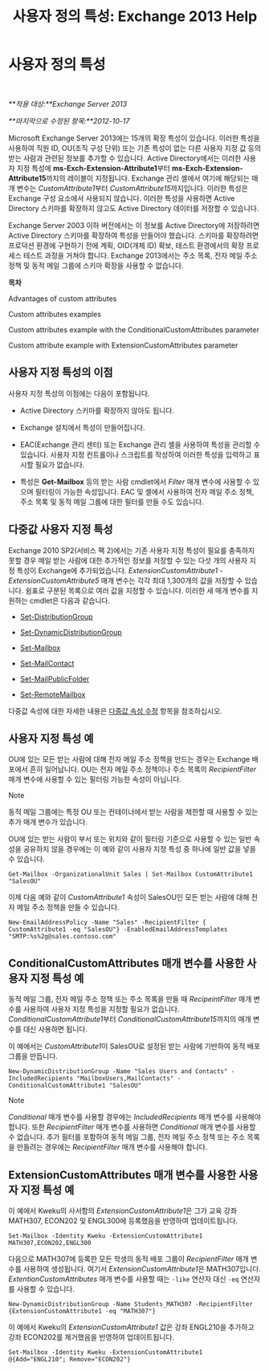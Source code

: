 ﻿---
title: '사용자 정의 특성: Exchange 2013 Help'
TOCTitle: 사용자 정의 특성
ms:assetid: 2b043878-0b34-4563-a9c2-28a9efa7447e
ms:mtpsurl: https://technet.microsoft.com/ko-kr/library/Ee423541(v=EXCHG.150)
ms:contentKeyID: 50482763
ms.date: 05/22/2018
mtps_version: v=EXCHG.150
ms.translationtype: MT
---

# 사용자 정의 특성

 

_**적용 대상:**Exchange Server 2013_

_**마지막으로 수정된 항목:**2012-10-17_

Microsoft Exchange Server 2013에는 15개의 확장 특성이 있습니다. 이러한 특성을 사용하여 직원 ID, OU(조직 구성 단위) 또는 기존 특성이 없는 다른 사용자 지정 값 등의 받는 사람과 관련된 정보를 추가할 수 있습니다. Active Directory에서는 이러한 사용자 지정 특성에 **ms-Exch-Extension-Attribute1**부터 **ms-Exch-Extension-Attribute15**까지의 레이블이 지정됩니다. Exchange 관리 셸에서 여기에 해당되는 매개 변수는 *CustomAttribute1*부터 *CustomAttribute15*까지입니다. 이러한 특성은 Exchange 구성 요소에서 사용되지 않습니다. 이러한 특성을 사용하면 Active Directory 스키마를 확장하지 않고도 Active Directory 데이터를 저장할 수 있습니다.

Exchange Server 2003 이하 버전에서는 이 정보를 Active Directory에 저장하려면 Active Directory 스키마를 확장하여 특성을 만들어야 했습니다. 스키마를 확장하려면 프로덕션 환경에 구현하기 전에 계획, OID(개체 ID) 확보, 테스트 환경에서의 확장 프로세스 테스트 과정을 거쳐야 합니다. Exchange 2013에서는 주소 목록, 전자 메일 주소 정책 및 동적 메일 그룹에 스키마 확장을 사용할 수 없습니다.

**목차**

Advantages of custom attributes

Custom attributes examples

Custom attributes example with the ConditionalCustomAttributes parameter

Custom attribute example with ExtensionCustomAttributes parameter

## 사용자 지정 특성의 이점

사용자 지정 특성의 이점에는 다음이 포함됩니다.

  - Active Directory 스키마를 확장하지 않아도 됩니다.

  - Exchange 설치에서 특성이 만들어집니다.

  - EAC(Exchange 관리 센터) 또는 Exchange 관리 셸을 사용하여 특성을 관리할 수 있습니다. 사용자 지정 컨트롤이나 스크립트를 작성하여 이러한 특성을 입력하고 표시할 필요가 없습니다.

  - 특성은 **Get-Mailbox** 등의 받는 사람 cmdlet에서 *Filter* 매개 변수에 사용할 수 있으며 필터링이 가능한 속성입니다. EAC 및 셸에서 사용하여 전자 메일 주소 정책, 주소 목록 및 동적 메일 그룹에 대한 필터를 만들 수도 있습니다.

## 다중값 사용자 지정 특성

Exchange 2010 SP2(서비스 팩 2)에서는 기존 사용자 지정 특성이 필요를 충족하지 못할 경우 메일 받는 사람에 대한 추가적인 정보를 저장할 수 있는 다섯 개의 사용자 지정 특성이 Exchange에 추가되었습니다. *ExtensionCustomAttribute1* - *ExtensionCustomAttribute5* 매개 변수는 각각 최대 1,300개의 값을 저장할 수 있습니다. 쉼표로 구분된 목록으로 여러 값을 지정할 수 있습니다. 이러한 새 매개 변수를 지원하는 cmdlet은 다음과 같습니다.

  - [Set-DistributionGroup](https://technet.microsoft.com/ko-kr/library/bb124955\(v=exchg.150\))

  - [Set-DynamicDistributionGroup](https://technet.microsoft.com/ko-kr/library/bb123796\(v=exchg.150\))

  - [Set-Mailbox](https://technet.microsoft.com/ko-kr/library/bb123981\(v=exchg.150\))

  - [Set-MailContact](https://technet.microsoft.com/ko-kr/library/aa995950\(v=exchg.150\))

  - [Set-MailPublicFolder](https://technet.microsoft.com/ko-kr/library/bb123707\(v=exchg.150\))

  - [Set-RemoteMailbox](https://technet.microsoft.com/ko-kr/library/ff607302\(v=exchg.150\))

다중값 속성에 대한 자세한 내용은 [다중값 속성 수정](modifying-multivalued-properties-exchange-2013-help.md) 항목을 참조하십시오.

## 사용자 지정 특성 예

OU에 있는 모든 받는 사람에 대해 전자 메일 주소 정책을 만드는 경우는 Exchange 배포에서 흔히 일어납니다. OU는 전자 메일 주소 정책이나 주소 목록의 *RecipientFilter* 매개 변수에 사용할 수 있는 필터링 가능한 속성이 아닙니다.


> [!NOTE]
> 동적 메일 그룹에는 특정 OU 또는 컨테이너에서 받는 사람을 제한할 때 사용할 수 있는 추가 매개 변수가 있습니다.



OU에 있는 받는 사람이 부서 또는 위치와 같이 필터링 기준으로 사용할 수 있는 일반 속성을 공유하지 않을 경우에는 이 예와 같이 사용자 지정 특성 중 하나에 일반 값을 넣을 수 있습니다.

    Get-Mailbox -OrganizationalUnit Sales | Set-Mailbox CustomAttribute1 "SalesOU"

이제 다음 예와 같이 *CustomAttribute1* 속성이 SalesOU인 모든 받는 사람에 대해 전자 메일 주소 정책을 만들 수 있습니다.

    New-EmailAddressPolicy -Name "Sales" -RecipientFilter { CustomAttribute1 -eq "SalesOU"} -EnabledEmailAddressTemplates "SMTP:%s%2g@sales.contoso.com"

## ConditionalCustomAttributes 매개 변수를 사용한 사용자 지정 특성 예

동적 메일 그룹, 전자 메일 주소 정책 또는 주소 목록을 만들 때 *RecipeintFilter* 매개 변수를 사용하여 사용자 지정 특성을 지정할 필요가 없습니다. *ConditionalCustomAttribute1*부터 *ConditionalCustomAttribute15*까지의 매개 변수를 대신 사용하면 됩니다.

이 예에서는 *CustomAttribute1*이 SalesOU로 설정된 받는 사람에 기반하여 동적 배포 그룹을 만듭니다.

    New-DynamicDistributionGroup -Name "Sales Users and Contacts" -IncludedRecipients "MailboxUsers,MailContacts" -ConditionalCustomAttribute1 "SalesOU"


> [!NOTE]
> <EM>Conditional</EM> 매개 변수를 사용할 경우에는 <EM>IncludedRecipients</EM> 매개 변수를 사용해야 합니다. 또한 <EM>RecipientFilter</EM> 매개 변수를 사용하면 <EM>Conditional</EM> 매개 변수를 사용할 수 없습니다. 추가 필터를 포함하여 동적 메일 그룹, 전자 메일 주소 정책 또는 주소 목록을 만들려는 경우에는 <EM>RecipientFilter</EM> 매개 변수를 사용해야 합니다.



## ExtensionCustomAttributes 매개 변수를 사용한 사용자 지정 특성 예

이 예에서 Kweku의 사서함의 *ExtensionCustomAttribute1*은 그가 교육 강좌 MATH307, ECON202 및 ENGL300에 등록했음을 반영하여 업데이트됩니다.

    Set-Mailbox -Identity Kweku -ExtensionCustomAttribute1 MATH307,ECON202,ENGL300

다음으로 MATH307에 등록한 모든 학생의 동적 배포 그룹이 *RecipientFilter* 매개 변수를 사용하여 생성됩니다. 여기서 *ExtensionCustomAttribute1*은 MATH307입니다. *ExtentionCustomAttributes* 매개 변수를 사용할 때는 `-like` 연산자 대신 `-eq` 연산자를 사용할 수 있습니다.

    New-DynamicDistributionGroup -Name Students_MATH307 -RecipientFilter {ExtensionCustomAttribute1 -eq "MATH307"}

이 예에서 Kweku의 *ExtensionCustomAttribute1* 값은 강좌 ENGL210을 추가하고 강좌 ECON202를 제거했음을 반영하여 업데이트됩니다.

    Set-Mailbox -Identity Kweku -ExtensionCustomAttribute1 @{Add="ENGL210"; Remove="ECON202"}

